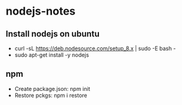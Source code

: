 # nodejs-notes

## Install nodejs on ubuntu

* curl -sL https://deb.nodesource.com/setup_8.x | sudo -E bash -
* sudo apt-get install -y nodejs

## npm
* Create package.json: npm init
* Restore pckgs: npm i restore
